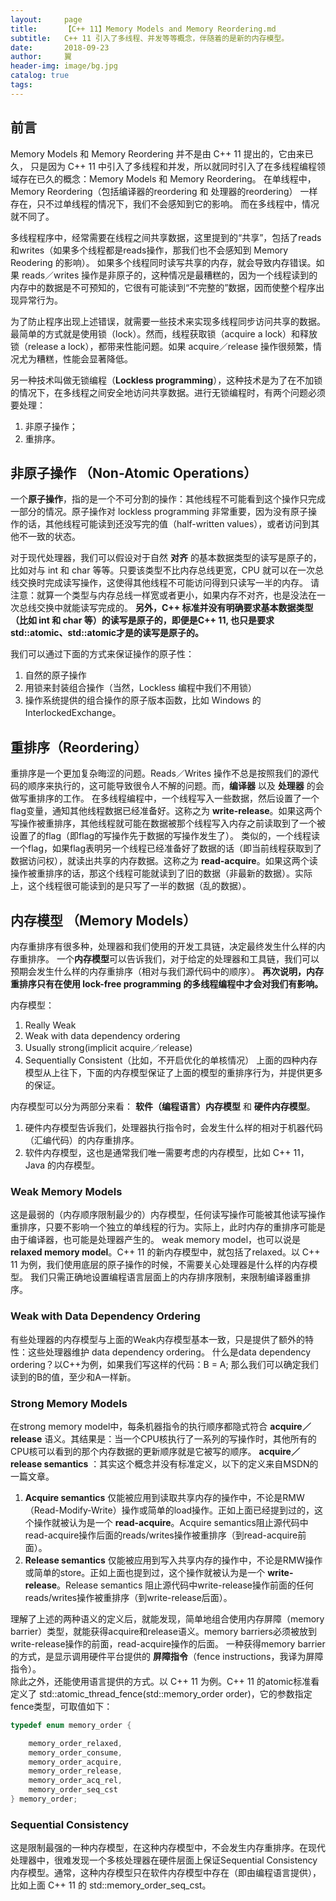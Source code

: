 ```yaml
---
layout:     page
title:      【C++ 11】Memory Models and Memory Reordering.md
subtitle:   C++ 11 引入了多线程、并发等等概念，伴随着的是新的内存模型。
date:       2018-09-23
author:     翼
header-img: image/bg.jpg
catalog: true
tags:
---
```


## 前言
Memory Models 和 Memory Reordering 并不是由 C++ 11 提出的，它由来已久，
只是因为 C++ 11 中引入了多线程和并发，所以就同时引入了在多线程编程领域存在已久的概念：Memory Models 和 Memory Reordering。
在单线程中，Memory Reordering（包括编译器的reordering 和 处理器的reordering） 一样存在，只不过单线程的情况下，我们不会感知到它的影响。
而在多线程中，情况就不同了。

多线程程序中，经常需要在线程之间共享数据，这里提到的“共享”，包括了reads和writes（如果多个线程都是reads操作，那我们也不会感知到 Memory Reodering 的影响）。
如果多个线程同时读写共享的内存，就会导致内存错误。如果 reads／writes 操作是非原子的，这种情况是最糟糕的，因为一个线程读到的内存中的数据是不可预知的，它很有可能读到“不完整的”数据，因而使整个程序出现异常行为。

为了防止程序出现上述错误，就需要一些技术来实现多线程同步访问共享的数据。  
最简单的方式就是使用锁（lock）。然而，线程获取锁（acquire a lock）和释放锁（release a lock），都带来性能问题。如果 acquire／release 操作很频繁，情况尤为糟糕，性能会显著降低。

另一种技术叫做无锁编程（**Lockless programming**），这种技术是为了在不加锁的情况下，在多线程之间安全地访问共享数据。进行无锁编程时，有两个问题必须要处理：
1. 非原子操作；
2. 重排序。

## 非原子操作 （Non-Atomic Operations）  
一个**原子操作**，指的是一个不可分割的操作：其他线程不可能看到这个操作只完成一部分的情况。原子操作对 lockless programming 非常重要，因为没有原子操作的话，其他线程可能读到还没写完的值（half-written values），或者访问到其他不一致的状态。

对于现代处理器，我们可以假设对于自然 **对齐** 的基本数据类型的读写是原子的，比如对与 int 和 char 等等。只要该类型不比内存总线更宽，CPU 就可以在一次总线交换时完成读写操作，这使得其他线程不可能访问得到只读写一半的内存。
请注意：就算一个类型与内存总线一样宽或者更小，如果内存不对齐，也是没法在一次总线交换中就能读写完成的。
**另外，C++ 标准并没有明确要求基本数据类型（比如 int 和 char 等）的读写是原子的，即便是C++ 11, 也只是要求std::atomic<int>、std::atomic<char>才是的读写是原子的。**

我们可以通过下面的方式来保证操作的原子性：
1. 自然的原子操作
2. 用锁来封装组合操作（当然，Lockless 编程中我们不用锁）
3. 操作系统提供的组合操作的原子版本函数，比如 Windows 的 InterlockedExchange。

## 重排序（Reordering）
重排序是一个更加复杂晦涩的问题。Reads／Writes 操作不总是按照我们的源代码的顺序来执行的，这可能导致很令人不解的问题。而，**编译器** 以及 **处理器** 的会做写重排序的工作。
在多线程编程中，一个线程写入一些数据，然后设置了一个flag变量，通知其他线程数据已经准备好。这称之为 **write-release**。如果这两个写操作被重排序，其他线程就可能在数据被那个线程写入内存之前读取到了一个被设置了的flag（即flag的写操作先于数据的写操作发生了）。
类似的，一个线程读一个flag，如果flag表明另一个线程已经准备好了数据的话（即当前线程获取到了数据访问权），就读出共享的内存数据。这称之为 **read-acquire**。如果这两个读操作被重排序的话，那这个线程可能就读到了旧的数据（非最新的数据）。实际上，这个线程很可能读到的是只写了一半的数据（乱的数据）。

## 内存模型 （Memory Models）
内存重排序有很多种，处理器和我们使用的开发工具链，决定最终发生什么样的内存重排序。
一个**内存模型**可以告诉我们，对于给定的处理器和工具链，我们可以预期会发生什么样的内存重排序（相对与我们源代码中的顺序）。
**再次说明，内存重排序只有在使用 lock-free programming 的多线程编程中才会对我们有影响。**

内存模型：  
1. Really Weak
2. Weak with data dependency ordering
3. Usually strong(implicit acquire／release)
4. Sequentially Consistent（比如，不开启优化的单核情况）
上面的四种内存模型从上往下，下面的内存模型保证了上面的模型的重排序行为，并提供更多的保证。

内存模型可以分为两部分来看： **软件（编程语言）内存模型** 和 **硬件内存模型**。  
1. 硬件内存模型告诉我们，处理器执行指令时，会发生什么样的相对于机器代码（汇编代码）的内存重排序。
2. 软件内存模型，这也是通常我们唯一需要考虑的内存模型，比如 C++ 11， Java 的内存模型。

### Weak Memory Models
这是最弱的（内存顺序限制最少的）内存模型，任何读写操作可能被其他读写操作重排序，只要不影响一个独立的单线程的行为。实际上，此时内存的重排序可能是由于编译器，也可能是处理器产生的。
weak memory model，也可以说是 **relaxed memory model**。C++ 11 的新内存模型中，就包括了relaxed。以 C++ 11 为例，我们使用底层的原子操作的时候，不需要关心处理器是什么样的内存模型。
我们只需正确地设置编程语言层面上的内存排序限制，来限制编译器重排序。

### Weak with Data Dependency Ordering
有些处理器的内存模型与上面的Weak内存模型基本一致，只是提供了额外的特性：这些处理器维护 data dependency ordering。
什么是data dependency ordering？以C++为例，如果我们写这样的代码：B = A; 那么我们可以确定我们读到的B的值，至少和A一样新。

### Strong Memory Models
在strong memory model中，每条机器指令的执行顺序都隐式符合 **acquire／release** 语义。其结果是：当一个CPU核执行了一系列的写操作时，其他所有的CPU核可以看到的那个内存数据的更新顺序就是它被写的顺序。
**acquire／release semantics** ：其实这个概念并没有标准定义，以下的定义来自MSDN的一篇文章。
1. **Acquire semantics** 仅能被应用到读取共享内存的操作中，不论是RMW（Read-Modify-Write）操作或简单的load操作。正如上面已经提到过的，这个操作就被认为是一个 **read-acquire**。Acquire semantics阻止源代码中read-acquire操作后面的reads/writes操作被重排序（到read-acquire前面）。
2. **Release semantics** 仅能被应用到写入共享内存的操作中，不论是RMW操作或简单的store。正如上面也提到过，这个操作就被认为是一个 **write-release**。Release semantics 阻止源代码中write-release操作前面的任何reads/writes操作被重排序（到write-release后面）。

理解了上述的两种语义的定义后，就能发现，简单地组合使用内存屏障（memory barrier）类型，就能获得acquire和release语义。memory barriers必须被放到write-release操作的前面，read-acquire操作的后面。
一种获得memory barrier的方式，是显示调用硬件平台提供的 **屏障指令**（fence instructions，我译为屏障指令）。  
除此之外，还能使用语言提供的方式。以 C++ 11 为例。C++ 11 的atomic标准看定义了 std::atomic_thread_fence(std::memory_order order)，它的参数指定fence类型，可取值如下：
```cpp
typedef enum memory_order {

    memory_order_relaxed,
    memory_order_consume,
    memory_order_acquire,
    memory_order_release,
    memory_order_acq_rel,
    memory_order_seq_cst
} memory_order;

```

### Sequential Consistency
这是限制最强的一种内存模型，在这种内存模型中，不会发生内存重排序。在现代处理器中，很难发现一个多核处理器在硬件层面上保证Sequential Consistency内存模型。通常，这种内存模型只在软件内存模型中存在（即由编程语言提供），比如上面 C++ 11 的 std::memory_order_seq_cst。
